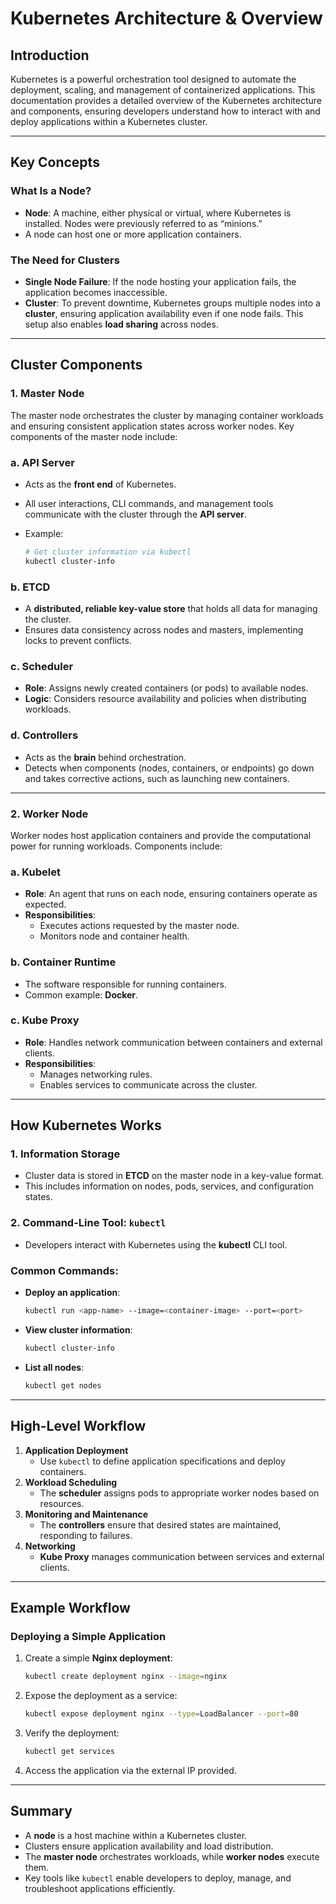 # Kubernetes Architecture & Overview

## Introduction

Kubernetes is a powerful orchestration tool designed to automate the deployment, scaling, and management of containerized applications. This documentation provides a detailed overview of the Kubernetes architecture and components, ensuring developers understand how to interact with and deploy applications within a Kubernetes cluster.

---

## Key Concepts

### What Is a Node?

- **Node**: A machine, either physical or virtual, where Kubernetes is installed. Nodes were previously referred to as “minions.”
- A node can host one or more application containers.

### The Need for Clusters

- **Single Node Failure**: If the node hosting your application fails, the application becomes inaccessible.
- **Cluster**: To prevent downtime, Kubernetes groups multiple nodes into a **cluster**, ensuring application availability even if one node fails. This setup also enables **load sharing** across nodes.

---

## Cluster Components

### 1. **Master Node**

The master node orchestrates the cluster by managing container workloads and ensuring consistent application states across worker nodes. Key components of the master node include:

### a. API Server

- Acts as the **front end** of Kubernetes.
- All user interactions, CLI commands, and management tools communicate with the cluster through the **API server**.
- Example:
    
    ```bash
    # Get cluster information via kubectl
    kubectl cluster-info
    
    ```
    

### b. ETCD

- A **distributed, reliable key-value store** that holds all data for managing the cluster.
- Ensures data consistency across nodes and masters, implementing locks to prevent conflicts.

### c. Scheduler

- **Role**: Assigns newly created containers (or pods) to available nodes.
- **Logic**: Considers resource availability and policies when distributing workloads.

### d. Controllers

- Acts as the **brain** behind orchestration.
- Detects when components (nodes, containers, or endpoints) go down and takes corrective actions, such as launching new containers.

---

### 2. **Worker Node**

Worker nodes host application containers and provide the computational power for running workloads. Components include:

### a. Kubelet

- **Role**: An agent that runs on each node, ensuring containers operate as expected.
- **Responsibilities**:
    - Executes actions requested by the master node.
    - Monitors node and container health.

### b. Container Runtime

- The software responsible for running containers.
- Common example: **Docker**.

### c. Kube Proxy

- **Role**: Handles network communication between containers and external clients.
- **Responsibilities**:
    - Manages networking rules.
    - Enables services to communicate across the cluster.

---

## How Kubernetes Works

### 1. Information Storage

- Cluster data is stored in **ETCD** on the master node in a key-value format.
- This includes information on nodes, pods, services, and configuration states.

### 2. Command-Line Tool: `kubectl`

- Developers interact with Kubernetes using the **kubectl** CLI tool.

### Common Commands:

- **Deploy an application**:
    
    ```bash
    kubectl run <app-name> --image=<container-image> --port=<port>
    
    ```
    
- **View cluster information**:
    
    ```bash
    kubectl cluster-info
    
    ```
    
- **List all nodes**:
    
    ```bash
    kubectl get nodes
    
    ```
    

---

## High-Level Workflow

1. **Application Deployment**
    - Use `kubectl` to define application specifications and deploy containers.
2. **Workload Scheduling**
    - The **scheduler** assigns pods to appropriate worker nodes based on resources.
3. **Monitoring and Maintenance**
    - The **controllers** ensure that desired states are maintained, responding to failures.
4. **Networking**
    - **Kube Proxy** manages communication between services and external clients.

---

## Example Workflow

### Deploying a Simple Application

1. Create a simple **Nginx deployment**:
    
    ```bash
    kubectl create deployment nginx --image=nginx
    
    ```
    
2. Expose the deployment as a service:
    
    ```bash
    kubectl expose deployment nginx --type=LoadBalancer --port=80
    
    ```
    
3. Verify the deployment:
    
    ```bash
    kubectl get services
    
    ```
    
4. Access the application via the external IP provided.

---

## Summary

- A **node** is a host machine within a Kubernetes cluster.
- Clusters ensure application availability and load distribution.
- The **master node** orchestrates workloads, while **worker nodes** execute them.
- Key tools like `kubectl` enable developers to deploy, manage, and troubleshoot applications efficiently.
